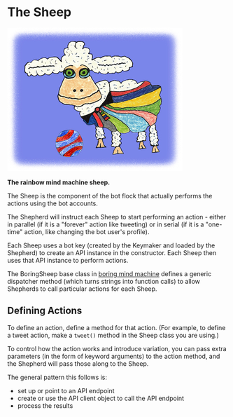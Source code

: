 # The Sheep

![the sheep](img/sheep.jpg)

**The rainbow mind machine sheep.**

The Sheep is the component of the bot flock that actually
performs the actions using the bot accounts.

The Shepherd will instruct each Sheep to start performing an action - either in
parallel (if it is a "forever" action like tweeting) or in serial (if it is a
"one-time" action, like changing the bot user's profile).

Each Sheep uses a bot key (created by the Keymaker and loaded by
the Shepherd) to create an API instance in the constructor.
Each Sheep then uses that API instance to perform actions.

The BoringSheep base class in [boring mind machine](https://pages.charlesreid1.com/boring-mind-machine)
defines a generic dispatcher method (which turns strings
into function calls) to allow Shepherds to call particular
actions for each Sheep.

## Defining Actions

To define an action, define a method for that action.
(For example, to define a tweet action, make a `tweet()` method
in the Sheep class you are using.)

To control how the action works and introduce variation, you can 
pass extra parameters (in the form of keyword arguments) to the
action method, and the Shepherd will pass those along to the Sheep.

The general pattern this follows is:

* set up or point to an API endpoint
* create or use the API client object to call the API endpoint
* process the results

